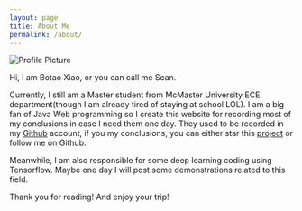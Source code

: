 ```yaml
---
layout: page
title: About Me
permalink: /about/
---
```


<img src="{{ site.baseurl }}/assets/index.png" title="Profile Picture" class="profile">

Hi, I am Botao Xiao, or you can call me Sean.

Currently, I still am a Master student from McMaster University ECE department(though I am already tired of staying at school LOL). I am a big fan of Java Web programming so I create this website for recording most of my conclusions in case I need them one day. They used to be recorded in my [Github](https://github.com/Seanforfun) account, if you my conclusions, you can either star this [project](https://github.com/Seanforfun/Seanforfun.github.io) or follow me on Github.

Meanwhile, I am also responsible for some deep learning coding using Tensorflow. Maybe one day I will post some demonstrations related to this field.

Thank you for reading! And enjoy your trip!